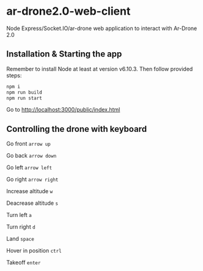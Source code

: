 # ar-drone2.0-web-client
Node Express/Socket.IO/ar-drone web application to interact with Ar-Drone 2.0

## Installation & Starting the app
Remember to install Node at least at version v6.10.3.
Then follow provided steps:

```bash
npm i
npm run build
npm run start
```

Go to [http://localhost:3000/public/index.html](http://localhost:3000/public/index.html)

## Controlling the drone with keyboard
Go front `arrow up`

Go back `arrow down`

Go left `arrow left`

Go right `arrow right`


Increase altitude `w`

Deacrease altitude `s`


Turn left `a`

Turn right `d`


Land `space`

Hover in position `ctrl`

Takeoff `enter`